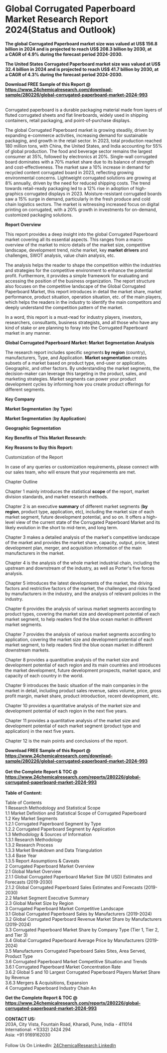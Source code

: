 <h1>Global Corrugated Paperboard Market Research Report 2024(Status and Outlook)</h1><p><strong>The global Corrugated Paperboard market size was valued at US$ 156.8 billion in 2024 and is projected to reach US$ 208.3 billion by 2030, at a CAGR of 4.9% during the forecast period 2024-2030.</strong></p><p>
</p><p><strong>The United States Corrugated Paperboard market size was valued at US$ 32.4 billion in 2024 and is projected to reach US$ 41.7 billion by 2030, at a CAGR of 4.3% during the forecast period 2024-2030.</strong></p><div><b>Download FREE Sample of this Report @ 
            <a href="https://www.24chemicalresearch.com/download-sample/280226/global-corrugated-paperboard-market-2024-993">
            https://www.24chemicalresearch.com/download-sample/280226/global-corrugated-paperboard-market-2024-993</a></b></div><br><p>
</p><p>Corrugated paperboard is a durable packaging material made from layers of fluted corrugated sheets and flat linerboards, widely used in shipping containers, retail packaging, and point-of-purchase displays.</p><p>
</p><p>The global Corrugated Paperboard market is growing steadily, driven by expanding e-commerce activities, increasing demand for sustainable packaging, and growth in the retail sector. In 2023, total production reached 180 million tons, with China, the United States, and India accounting for 55% of global production. The food and beverage sector remains the largest consumer at 35%, followed by electronics at 20%. Single-wall corrugated board dominates with a 70% market share due to its balance of strength and cost-effectiveness. The market saw a 10% increase in demand for recycled content corrugated board in 2023, reflecting growing environmental concerns. Lightweight corrugated solutions are growing at 8% annually, driven by the need for reduced shipping costs. The trend towards retail-ready packaging led to a 12% rise in adoption of high-graphics corrugated displays in 2023. Moisture-resistant corrugated boards saw a 15% surge in demand, particularly in the fresh produce and cold chain logistics sectors. The market is witnessing increased focus on digital printing on corrugated, with a 20% growth in investments for on-demand, customized packaging solutions.</p><p>
</p><p><strong>Report Overview</strong></p><p>
</p><p></p><p>
</p><p>This report provides a deep insight into the global Corrugated Paperboard market covering all its essential aspects. This ranges from a macro overview of the market to micro details of the market size, competitive landscape, development trend, niche market, key <strong>market drivers</strong> and challenges, SWOT analysis, value chain analysis, etc.</p><p>
</p><p>The analysis helps the reader to shape the competition within the industries and strategies for the competitive environment to enhance the potential profit. Furthermore, it provides a simple framework for evaluating and accessing the position of the business organization. The report structure also focuses on the competitive landscape of the Global Corrugated Paperboard Market, this report introduces in detail the market share, market performance, product situation, operation situation, etc. of the main players, which helps the readers in the industry to identify the main competitors and deeply understand the competition pattern of the market.</p><p>
</p><p>In a word, this report is a must-read for industry players, investors, researchers, consultants, business strategists, and all those who have any kind of stake or are planning to foray into the Corrugated Paperboard market in any manner.</p><p>
</p><p><strong>Global Corrugated Paperboard Market: Market Segmentation Analysis</strong></p><p>
</p><p>The research report includes specific segments <strong>by region</strong> (country), manufacturers, Type, and Application. <strong>Market segmentation</strong> creates subsets of a market based on product type, end-user or application, Geographic, and other factors. By understanding the market segments, the decision-maker can leverage this targeting in the product, sales, and marketing strategies. Market segments can power your product development cycles by informing how you create product offerings for different segments.</p><p>
</p><p><strong>Key Company</strong></p><p>
</p><p>
</p><p><strong>Market Segmentation</strong> (<strong>by Type</strong>)</p><p>
</p><p>
</p><p><strong>Market Segmentation</strong> (<strong>by Application</strong>)</p><p>
</p><p>
</p><p><strong>Geographic Segmentation</strong></p><p>
</p><p>
</p><p><strong>Key Benefits of This Market Research:</strong></p><p>
</p><p>
</p><p><strong>Key Reasons to Buy this Report:</strong></p><p>
</p><p>
</p><p>Customization of the Report</p><p>
</p><p>In case of any queries or customization requirements, please connect with our sales team, who will ensure that your requirements are met.</p><p>
</p><p>Chapter Outline</p><p>
</p><p>Chapter 1 mainly introduces the statistical <strong>scope</strong> of the report, market division standards, and market research methods.</p><p>
</p><p>Chapter 2 is an executive <strong>summary</strong> of different market segments (<strong>by region</strong>, product type, application, etc), including the market size of each market segment, future development potential, and so on. It offers a high-level view of the current state of the Corrugated Paperboard Market and its likely evolution in the short to mid-term, and long term.</p><p>
</p><p>Chapter 3 makes a detailed analysis of the market's competitive landscape of the market and provides the market share, capacity, output, price, latest development plan, merger, and acquisition information of the main manufacturers in the market.</p><p>
</p><p>Chapter 4 is the analysis of the whole market industrial chain, including the upstream and downstream of the industry, as well as Porter's five forces analysis.</p><p>
</p><p>Chapter 5 introduces the latest developments of the market, the driving factors and restrictive factors of the market, the challenges and risks faced by manufacturers in the industry, and the analysis of relevant policies in the industry.</p><p>
</p><p>Chapter 6 provides the analysis of various market segments according to product types, covering the market size and development potential of each market segment, to help readers find the blue ocean market in different market segments.</p><p>
</p><p>Chapter 7 provides the analysis of various market segments according to application, covering the market size and development potential of each market segment, to help readers find the blue ocean market in different downstream markets.</p><p>
</p><p>Chapter 8 provides a quantitative analysis of the market size and development potential of each region and its main countries and introduces the market development, future development prospects, market space, and capacity of each country in the world.</p><p>
</p><p>Chapter 9 introduces the basic situation of the main companies in the market in detail, including product sales revenue, sales volume, price, gross profit margin, market share, product introduction, recent development, etc.</p><p>
</p><p>Chapter 10 provides a quantitative analysis of the market size and development potential of each region in the next five years.</p><p>
</p><p>Chapter 11 provides a quantitative analysis of the market size and development potential of each market segment (product type and application) in the next five years.</p><p>
</p><p>Chapter 12 is the main points and conclusions of the report.</p><div><b>Download FREE Sample of this Report @ 
            <a href="https://www.24chemicalresearch.com/download-sample/280226/global-corrugated-paperboard-market-2024-993">
            https://www.24chemicalresearch.com/download-sample/280226/global-corrugated-paperboard-market-2024-993</a></b></div><br><div><b>Get the Complete Report & TOC @ 
            <a href="https://www.24chemicalresearch.com/reports/280226/global-corrugated-paperboard-market-2024-993">
            https://www.24chemicalresearch.com/reports/280226/global-corrugated-paperboard-market-2024-993</a></b></div><br>
            <b>Table of Content:</b><p>Table of Contents<br />
 1 Research Methodology and Statistical Scope<br />
 1.1 Market Definition and Statistical Scope of Corrugated Paperboard<br />
 1.2 Key Market Segments<br />
 1.2.1 Corrugated Paperboard Segment by Type<br />
 1.2.2 Corrugated Paperboard Segment by Application<br />
 1.3 Methodology & Sources of Information<br />
 1.3.1 Research Methodology<br />
 1.3.2 Research Process<br />
 1.3.3 Market Breakdown and Data Triangulation<br />
 1.3.4 Base Year<br />
 1.3.5 Report Assumptions & Caveats<br />
 2 Corrugated Paperboard Market Overview<br />
 2.1 Global Market Overview<br />
 2.1.1 Global Corrugated Paperboard Market Size (M USD) Estimates and Forecasts (2019-2030)<br />
 2.1.2 Global Corrugated Paperboard Sales Estimates and Forecasts (2019-2030)<br />
 2.2 Market Segment Executive Summary<br />
 2.3 Global Market Size by Region<br />
 3 Corrugated Paperboard Market Competitive Landscape<br />
 3.1 Global Corrugated Paperboard Sales by Manufacturers (2019-2024)<br />
 3.2 Global Corrugated Paperboard Revenue Market Share by Manufacturers (2019-2024)<br />
 3.3 Corrugated Paperboard Market Share by Company Type (Tier 1, Tier 2, and Tier 3)<br />
 3.4 Global Corrugated Paperboard Average Price by Manufacturers (2019-2024)<br />
 3.5 Manufacturers Corrugated Paperboard Sales Sites, Area Served, Product Type<br />
 3.6 Corrugated Paperboard Market Competitive Situation and Trends<br />
 3.6.1 Corrugated Paperboard Market Concentration Rate<br />
 3.6.2 Global 5 and 10 Largest Corrugated Paperboard Players Market Share by Revenue<br />
 3.6.3 Mergers & Acquisitions, Expansion<br />
 4 Corrugated Paperboard Industry Chain An</p><div><b>Get the Complete Report & TOC @ 
            <a href="https://www.24chemicalresearch.com/reports/280226/global-corrugated-paperboard-market-2024-993">
            https://www.24chemicalresearch.com/reports/280226/global-corrugated-paperboard-market-2024-993</a></b></div><br><b>CONTACT US:</b><br>
            203A, City Vista, Fountain Road, Kharadi, Pune, India - 411014<br>
            International: +1(332) 2424 294<br>
            Asia: +91 9169162030 <br><br>
            Follow Us On LinkedIn: <a href="https://www.linkedin.com/company/24chemicalresearch/">24ChemicalResearch LinkedIn</a>